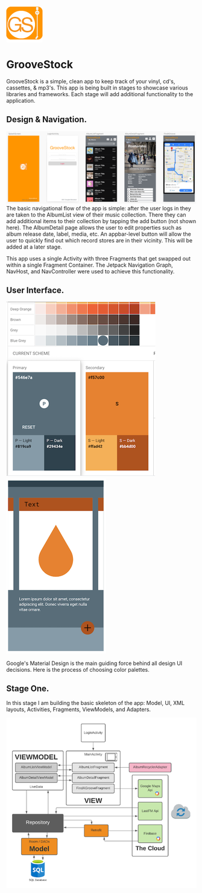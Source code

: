 ![groovestock applogo](images/groovestock_applogo.png)
# GrooveStock
GrooveStock is a simple, clean app to keep track of your vinyl, cd's, cassettes, & mp3's. This app is being built in stages to showcase various libraries and frameworks. Each stage will add additional functionality to the application.

## Design & Navigation.
![groovestock wireframe](images/groovestock_wireframe.png)
The basic navigational flow of the app is simple: after the user logs in they are taken to the AlbumList view of their music collection. There they can add additional items to their collection by tapping the add button (not shown here). The AlbumDetail page allows the user to edit properties such as album release date, label, media, etc. An appbar-level button will allow the user to quickly find out which record stores are in their vicinity. This will be added at a later stage.

This app uses a single Activity with three Fragments that get swapped out within a single Fragment Container. The Jetpack Navigation Graph, NavHost, and NavController were used to achieve this functionality.

## User Interface.
![groovestock material themes](images/groovestock_materialthemes.png) ![groovestock_color demo](images/groovestock_materialdemo.png)

Google's Material Design is the main guiding force behind all design UI decisions. Here is the process of choosing color palettes.

## Stage One.
In this stage I am building the basic skeleton of the app: Model, UI, XML layouts, Activities, Fragments, ViewModels, and Adapters. 


![groovestock architecture](images/groovestock_architecture.png)


